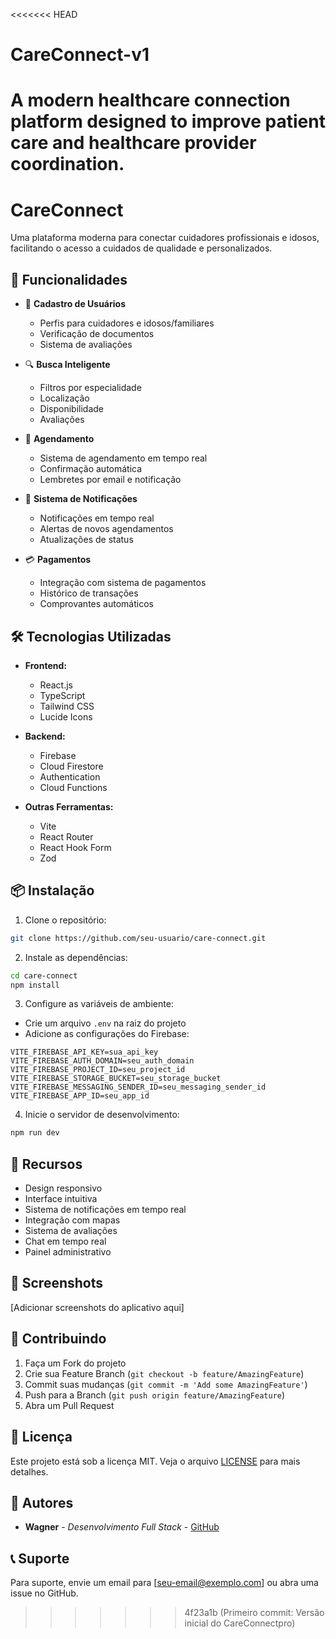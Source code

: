 <<<<<<< HEAD
# CareConnect-v1

A modern healthcare connection platform designed to improve patient care and healthcare provider coordination.
=======
# CareConnect

Uma plataforma moderna para conectar cuidadores profissionais e idosos, facilitando o acesso a cuidados de qualidade e personalizados.

## 🚀 Funcionalidades

- 👥 **Cadastro de Usuários**
  - Perfis para cuidadores e idosos/familiares
  - Verificação de documentos
  - Sistema de avaliações

- 🔍 **Busca Inteligente**
  - Filtros por especialidade
  - Localização
  - Disponibilidade
  - Avaliações

- 📅 **Agendamento**
  - Sistema de agendamento em tempo real
  - Confirmação automática
  - Lembretes por email e notificação

- 💬 **Sistema de Notificações**
  - Notificações em tempo real
  - Alertas de novos agendamentos
  - Atualizações de status

- 💳 **Pagamentos**
  - Integração com sistema de pagamentos
  - Histórico de transações
  - Comprovantes automáticos

## 🛠️ Tecnologias Utilizadas

- **Frontend:**
  - React.js
  - TypeScript
  - Tailwind CSS
  - Lucide Icons

- **Backend:**
  - Firebase
  - Cloud Firestore
  - Authentication
  - Cloud Functions

- **Outras Ferramentas:**
  - Vite
  - React Router
  - React Hook Form
  - Zod

## 📦 Instalação

1. Clone o repositório:
```bash
git clone https://github.com/seu-usuario/care-connect.git
```

2. Instale as dependências:
```bash
cd care-connect
npm install
```

3. Configure as variáveis de ambiente:
- Crie um arquivo `.env` na raiz do projeto
- Adicione as configurações do Firebase:
```env
VITE_FIREBASE_API_KEY=sua_api_key
VITE_FIREBASE_AUTH_DOMAIN=seu_auth_domain
VITE_FIREBASE_PROJECT_ID=seu_project_id
VITE_FIREBASE_STORAGE_BUCKET=seu_storage_bucket
VITE_FIREBASE_MESSAGING_SENDER_ID=seu_messaging_sender_id
VITE_FIREBASE_APP_ID=seu_app_id
```

4. Inicie o servidor de desenvolvimento:
```bash
npm run dev
```

## 🌟 Recursos

- Design responsivo
- Interface intuitiva
- Sistema de notificações em tempo real
- Integração com mapas
- Sistema de avaliações
- Chat em tempo real
- Painel administrativo

## 📱 Screenshots

[Adicionar screenshots do aplicativo aqui]

## 🤝 Contribuindo

1. Faça um Fork do projeto
2. Crie sua Feature Branch (`git checkout -b feature/AmazingFeature`)
3. Commit suas mudanças (`git commit -m 'Add some AmazingFeature'`)
4. Push para a Branch (`git push origin feature/AmazingFeature`)
5. Abra um Pull Request

## 📄 Licença

Este projeto está sob a licença MIT. Veja o arquivo [LICENSE](LICENSE) para mais detalhes.

## 👥 Autores

- **Wagner** - *Desenvolvimento Full Stack* - [GitHub](https://github.com/seu-usuario)

## 📞 Suporte

Para suporte, envie um email para [seu-email@exemplo.com] ou abra uma issue no GitHub.
>>>>>>> 4f23a1b (Primeiro commit: Versão inicial do CareConnectpro)
